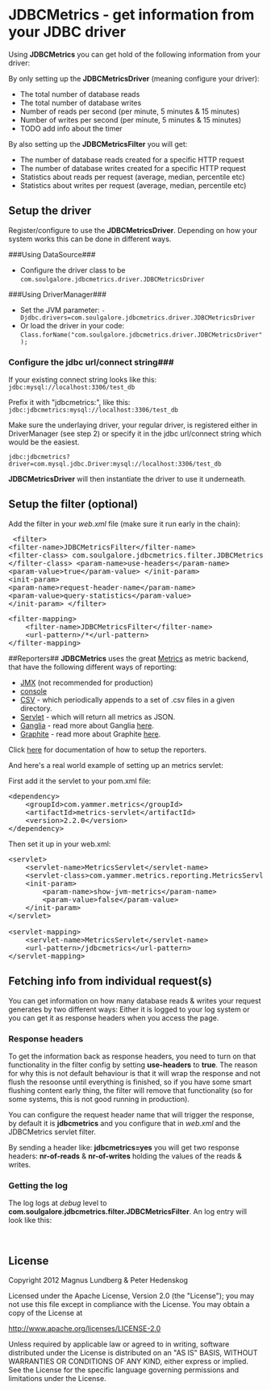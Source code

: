 # JDBCMetrics - get information from your JDBC driver

Using **JDBCMetrics** you can get hold of the following information from your driver:

By only setting up the **JDBCMetricsDriver** (meaning configure your driver):

* The total number of database reads
* The total number of database writes
* Number of reads per second (per minute, 5 minutes & 15 minutes)
* Number of writes per second (per minute, 5 minutes & 15 minutes)
* TODO add info about the timer

By also setting up the **JDBCMetricsFilter** you will get:

* The number of database reads created for a specific HTTP request
* The number of database writes created for a specific HTTP request
* Statistics about reads per request (average, median, percentile etc)
* Statistics about writes per request (average, median, percentile etc)


## Setup the driver

Register/configure to use the  **JDBCMetricsDriver**. Depending on how your system works this can be done in different ways.

###Using DataSource###
   
* Configure the driver class to be <code>com.soulgalore.jdbcmetrics.driver.JDBCMetricsDriver</code>
	
###Using DriverManager###
   
* Set the JVM parameter: <code>-Djdbc.drivers=com.soulgalore.jdbcmetrics.driver.JDBCMetricsDriver</code>
* Or load the driver in your code: <code>Class.forName("com.soulgalore.jdbcmetrics.driver.JDBCMetricsDriver");</code>
	
### Configure the jdbc url/connect string###

If your existing connect string looks like this: <code>jdbc:mysql://localhost:3306/test_db</code>
   
Prefix it with "jdbcmetrics:", like this: <code>jdbc:jdbcmetrics:mysql://localhost:3306/test_db</code>

Make sure the underlaying driver, your regular driver, is registered either in DriverManager (see step 2) or specify it in the jdbc url/connect string which would be the easiest.

<code>jdbc:jdbcmetrics?driver=com.mysql.jdbc.Driver:mysql://localhost:3306/test_db</code>

**JDBCMetricsDriver** will then instantiate the driver to use it underneath.

## Setup the filter (optional)

Add the filter in your *web.xml* file (make sure it run early in the chain):
	<pre>
&lt;filter&gt;
	&lt;filter-name&gt;JDBCMetricsFilter&lt;/filter-name&gt;
	&lt;filter-class&gt;
		com.soulgalore.jdbcmetrics.filter.JDBCMetricsFilter
	&lt;/filter-class&gt;
	&lt;param-name&gt;use-headers&lt;/param-name&gt;
			&lt;param-value&gt;true&lt;/param-value&gt;
	&lt;/init-param&gt;
	&lt;init-param&gt;
		&lt;param-name&gt;request-header-name&lt;/param-name&gt;
		&lt;param-value&gt;query-statistics&lt;/param-value&gt;
	&lt;/init-param&gt;
&lt;/filter&gt;
</pre>
<pre>
&lt;filter-mapping&gt;
	&lt;filter-name&gt;JDBCMetricsFilter&lt;/filter-name&gt;
	&lt;url-pattern&gt;/*&lt;/url-pattern&gt;
&lt;/filter-mapping&gt;
</pre>


##Reporters##
**JDBCMetrics** uses the great [Metrics](http://metrics.codahale.com/) as metric backend, that have the following different ways of reporting:

* [JMX](http://metrics.codahale.com/manual/core/#jmx) (not recommended for production)
* [console](http://metrics.codahale.com/manual/core/#console)
* [CSV](http://metrics.codahale.com/manual/core/#csv) - which periodically appends to a set of .csv files in a given directory.
* [Servlet](http://metrics.codahale.com/manual/servlet/#metricsservlet) -  which will return all metrics as JSON.
* [Ganglia](http://metrics.codahale.com/manual/ganglia/#manual-ganglia) - read more about Ganglia [here](http://ganglia.sourceforge.net/).
* [Graphite](http://metrics.codahale.com/manual/graphite/#manual-graphite) - read more about Graphite [here](http://graphite.wikidot.com/).


Click [here](http://metrics.codahale.com/manual/core/#reporters) for documentation of how to setup the reporters.

And here's a real world example of setting up an metrics servlet:

First add it the servlet to your pom.xml file:
<pre>
&lt;dependency&gt;
	&lt;groupId&gt;com.yammer.metrics&lt;/groupId&gt;
	&lt;artifactId&gt;metrics-servlet&lt;/artifactId&gt;
	&lt;version&gt;2.2.0&lt;/version&gt;
&lt;/dependency&gt;
</pre>

Then set it up in your web.xml:
<pre>
&lt;servlet&gt;
	&lt;servlet-name&gt;MetricsServlet&lt;/servlet-name&gt;
	&lt;servlet-class&gt;com.yammer.metrics.reporting.MetricsServlet&lt;/servlet-class&gt;
	&lt;init-param&gt;
		&lt;param-name&gt;show-jvm-metrics&lt;/param-name&gt;
		&lt;param-value&gt;false&lt;/param-value&gt;
	&lt;/init-param&gt;
&lt;/servlet&gt;

&lt;servlet-mapping&gt;
	&lt;servlet-name&gt;MetricsServlet&lt;/servlet-name&gt;
	&lt;url-pattern&gt;/jdbcmetrics&lt;/url-pattern&gt;
&lt;/servlet-mapping&gt;
</pre>


## Fetching info from individual request(s)
You can get information on how many database reads & writes your request generates by two different ways: Either it is logged to your log system or you can get it as response headers
when you access the page.

### Response headers ###
To get the information back as response headers, you need to turn on that 
functionality in the filter config by setting  **use-headers** to **true**. The reason for why this is not default behaviour is that it will wrap the response and not flush the resoonse until everything is finished, so 
if you have some smart flushing content early thing, the filter will remove that functionality (so for some systems, this is not good running in production).

You can configure the request header name that will trigger the response, by default it is **jdbcmetrics** and you configure that in *web.xml* and the JDBCMetrics servlet filter.

By sending a header like: **jdbcmetrics=yes**
you will get two response headers: **nr-of-reads** & **nr-of-writes** holding the values of the reads & writes.


### Getting the log ###
The log logs at *debug* level to **com.soulgalore.jdbcmetrics.filter.JDBCMetricsFilter**. An log entry will look like this:
<pre>

</pre>


## License

Copyright 2012 Magnus Lundberg & Peter Hedenskog

Licensed under the Apache License, Version 2.0 (the "License");
you may not use this file except in compliance with the License.
You may obtain a copy of the License at

   http://www.apache.org/licenses/LICENSE-2.0

Unless required by applicable law or agreed to in writing, software
distributed under the License is distributed on an "AS IS" BASIS,
WITHOUT WARRANTIES OR CONDITIONS OF ANY KIND, either express or implied.
See the License for the specific language governing permissions and
limitations under the License.
